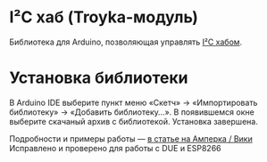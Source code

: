 I²C хаб (Troyka-модуль)
=======================

Библиотека для Arduino, позволяющая управлять [I²C хабом](http://amperka.ru/product/troyka-i2c-hub).

Установка библиотеки
====================

В Arduino IDE выберите пункт меню «Скетч» → «Импортировать библиотеку» →
«Добавить библиотеку…». В появившемся окне выберите скачаный архив с
библиотекой. Установка завершена.

Подробности и примеры работы — [в статье на Амперка / Вики](http://wiki.amperka.ru/продукты:troyka-i2c-hub)
Исправлено и проверено для работы с DUE и ESP8266
